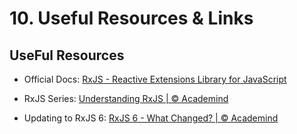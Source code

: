 # 10. Useful Resources & Links

## UseFul Resources

- Official Docs: [RxJS - Reactive Extensions Library for JavaScript](https://rxjs-dev.firebaseapp.com/)

- RxJS Series: [Understanding RxJS | © Academind](https://academind.com/learn/javascript/understanding-rxjs/)

- Updating to RxJS 6: [RxJS 6 - What Changed? | © Academind](https://academind.com/tutorials/rxjs-6-what-changed)